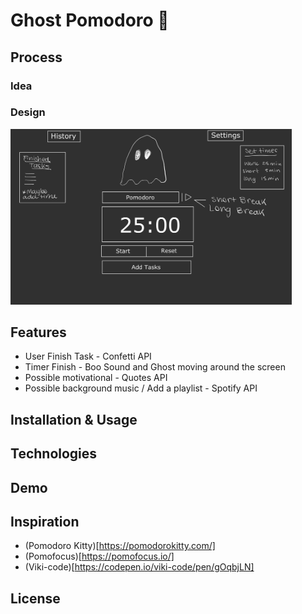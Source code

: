 # Ghost Pomodoro 👻

## Process 

### Idea
### Design

<img src="./public/design.jpg" alt="sketch of the app" width="450px">

## Features

- User Finish Task - Confetti API
- Timer Finish - Boo Sound and Ghost moving around the screen
- Possible motivational - Quotes API
- Possible background music / Add a playlist - Spotify API


## Installation & Usage
## Technologies
## Demo
## Inspiration  

- (Pomodoro Kitty)[https://pomodorokitty.com/]
- (Pomofocus)[https://pomofocus.io/]
- (Viki-code)[https://codepen.io/viki-code/pen/gOqbjLN]

## License


